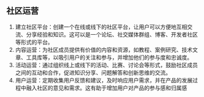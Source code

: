 ## 社区运营

1. 建立社区平台：创建一个在线或线下的社区平台，让用户可以方便地互相交流、分享经验和知识。这可以是一个论坛、社交媒体群组、博客、开发者社区等形式的平台。
2. 内容运营：为社区成员提供有价值的内容和资源，如教程、案例研究、技术文章、工具库等，以吸引用户的关注和参与，并增加他们的参与度和忠诚度。
3. 活动运营：通过组织线上或线下的活动、比赛、讨论会等形式，鼓励社区成员之间的互动和合作，促进知识分享、问题解答和创新思维的交流。
4. 用户运营：定期收集用户反馈和建议，及时响应用户需求，并在产品的发展过程中融入社区的意见和需求。这有助于增加用户对产品的参与感和归属感
